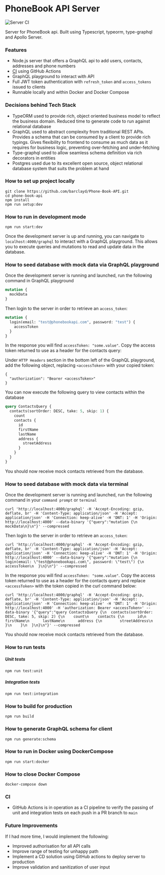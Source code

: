 # PhoneBook API Server

![Server CI](https://github.com/barclayd/Phone-Book-API/workflows/Server%20CI/badge.svg?branch=main)

Server for PhoneBook api. Built using Typescript, typeorm, type-graphql and Apollo Server.

### Features

* Node.js server that offers a GraphQL api to add users, contacts, addresses and phone numbers
* [CI](https://github.com/barclayd/Phone-Book-API/actions) using GitHub Actions
* GraphQL playground to interact with API
* Full JWT token authentication with ``refresh_token`` and ``access_tokens`` issued to clients
* Runnable locally and within Docker and Docker Compose

### Decisions behind Tech Stack

* TypeORM used to provide rich, object oriented business model to reflect the business domain. Reduced time to generate code to run against relational database
* GraphQL used to abstract complexity from traditional REST APIs. Provides a schema that can be consumed by a client to provide rich typings. Gives flexibility to frontend to consume as much data as it requires for business logic, preventing over-fetching and under-fetching
* Type-graphql used to allow seamless schema definition via rich decorators in entities
* Postgres used due to its excellent open source, object relational database system that suits the problem at hand

### How to set up project locally

```shell script
git clone https://github.com/barclayd/Phone-Book-API.git
cd phone-book-api
npm install
npm run setup:dev
```

### How to run in development mode

```shell script
npm run start:dev
```

Once the development server is up and running, you can navigate to `localhost:4000/graphql` to interact with a GraphQL playground.
This allows you to execute queries and mutations to read and update data in the database.

### How to seed database with mock data via GraphQL playground

Once the development server is running and launched, run the following command in GraphQL playground

```graphql
mutation {
  mockData
}
```

Then login to the server in order to retrieve an ``access_token``:

```graphql
mutation {
  login(email: "test@phonebookapi.com", password: "test") {
    accessToken
  }
}
```

In the response you will find ``accessToken: "some.value"``. Copy the access token returned to use as a header for the contacts query:

Under ``HTTP Headers`` section in the bottom left of the GraphQL playground, add the following object, replacing ``<accessToken>`` with your copied token:

```
{
  "authorization": "Bearer <accessToken>"
}
```
You can now execute the following query to view contacts within the database

```graphql
query ContactsQuery {
  contacts(sortOrder: DESC, take: 5, skip: 1) {
    count
    contacts {
      id
      firstName
      lastName
      address {
        streetAddress
      }
    }
  }
}
```

You should now receive mock contacts retrieved from the database.

### How to seed database with mock data via terminal

Once the development server is running and launched, run the following command in your ``command prompt`` or ``terminal``

```shell script
curl 'http://localhost:4000/graphql' -H 'Accept-Encoding: gzip, deflate, br' -H 'Content-Type: application/json' -H 'Accept: application/json' -H 'Connection: keep-alive' -H 'DNT: 1' -H 'Origin: http://localhost:4000' --data-binary '{"query":"mutation {\n  mockData\n}\n"}' --compressed
```

Then login to the server in order to retrieve an ``access_token``:

```shell script
curl 'http://localhost:4000/graphql' -H 'Accept-Encoding: gzip, deflate, br' -H 'Content-Type: application/json' -H 'Accept: application/json' -H 'Connection: keep-alive' -H 'DNT: 1' -H 'Origin: http://localhost:4000' --data-binary '{"query":"mutation {\n  login(email: \"test@phonebookapi.com\", password: \"test\") {\n    accessToken\n  }\n}\n"}' --compressed
```

In the response you will find ``accessToken: "some.value"``. Copy the access token returned to use as a header for the contacts query and replace ``<accessToken>`` with the token copied in the curl command below:

```shell script
curl 'http://localhost:4000/graphql' -H 'Accept-Encoding: gzip, deflate, br' -H 'Content-Type: application/json' -H 'Accept: application/json' -H 'Connection: keep-alive' -H 'DNT: 1' -H 'Origin: http://localhost:4000' -H 'authorization: Bearer <accessToken>' --data-binary '{"query":"query ContactsQuery {\n  contacts(sortOrder: DESC, take: 5, skip: 2) {\n    count\n    contacts {\n      id\n      firstName\n      lastName\n      address {\n        streetAddress\n      }\n    }\n  }\n}\n"}' --compressed
```

You should now receive mock contacts retrieved from the database.

### How to run tests

##### Unit tests

```shell script
npm run test:unit
```

##### Integration tests

```shell script
npm run test:integration
```

### How to build for production

```shell script
npm run build
```

### How to generate GraphQL schema for client

```shell script
npm run generate:schema
```

### How to run in Docker using DockerCompose

```shell script
npm run start:docker
```

### How to close Docker Compose

```shell script
docker-compose down
```

### CI

* GitHub Actions is in operation as a CI pipeline to verify the passing of unit and integration tests on each push in a PR branch to ``main``

### Future Improvements

If I had more time, I would implement the following:

* Improved authorisation for all API calls
* Improve range of testing for unhappy path
* Implement a CD solution using GitHub actions to deploy server to production
* Improve validation and sanitization of user input
